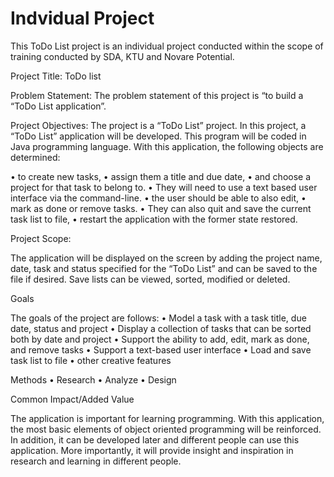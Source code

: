 # Indvidual Project

This ToDo List project is an individual project conducted within the scope of training conducted by SDA, KTU and Novare Potential.

Project Title: ToDo list

Problem Statement: 
The problem statement of this project is “to build a “ToDo List application”.

Project Objectives: 
The project is a “ToDo List” project. In this project, a “ToDo List” application will be developed. This program will be coded in Java programming language. With this application, the following objects are determined:

•	to create new tasks, 
•	assign them a title and due date, 
•	and choose a project for that task to belong to. 
•	They will need to use a text based user interface via the command-line. 
•	the user should be able to also edit, 
•	mark as done or remove tasks. 
•	They can also quit and save the current task list to file, 
•	restart the application with the former state restored. 

Project Scope:

The application will be displayed on the screen by adding the project name, date, task and status specified for the “ToDo List” and can be saved to the file if desired. Save lists can be viewed, sorted, modified or deleted.

Goals

The goals of the project are follows: 
•	Model a task with a task title, due date, status and project 
•	Display a collection of tasks that can be sorted both by date and project 
•	Support the ability to add, edit, mark as done, and remove tasks 
•	Support a text-based user interface 
•	Load and save task list to file 
•	other creative features 

Methods
•	Research
•	Analyze
•	Design

Common Impact/Added Value

The application is important for learning programming. With this application, the most basic elements of object oriented programming will be reinforced. In addition, it can be developed later and different people can use this application. More importantly, it will provide insight and inspiration in research and learning in different people.
